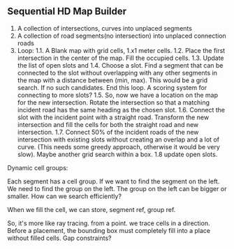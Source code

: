 ## Sequential HD Map Builder

1. A collection of intersections, curves into unplaced segments
2. A collection of road segments(no intersection) into unplaced connection roads
3. Loop:
1.1. A Blank map with grid cells, 1.x1 meter cells.
1.2. Place the first intersection in the center of the map. Fill the occupied cells.
1.3. Update the list of open slots and 
1.4. Choose a slot. Find a segment that can be connected to the slot without overlapping with any other segments in the map with a distance between (min, max). This would be a grid search. If no such candidates. End this loop. A scoring system for connecting to more slots?
1.5. So, now we have a location on the map for the new intersection. Rotate the intersection so that a matching incident road has the same heading as the chosen slot.
1.6. Connect the slot with the incident point with a straight road. Transform the new intersection and fill the cells for both the straight road and new intersection.
1.7. Connect 50% of the incident roads of the new intersection with existing slots without creating an overlap and a lot of curve. (This needs some greedy approach, otherwise it would be very slow). Maybe another grid search within a box.
1.8  update open slots.

Dynamic cell groups:

Each segment has a cell group. If we want to find the segment on the left. We need to find the group on the left.  The group on the left can be bigger or smaller. How can we search efficiently?

When we fill the cell, we can store, segment ref, group ref.

So, it's more like ray tracing. from a point. we trace cells in a direction. Before a placement, the bounding box must completely fill into a place without filled cells. Gap constraints?